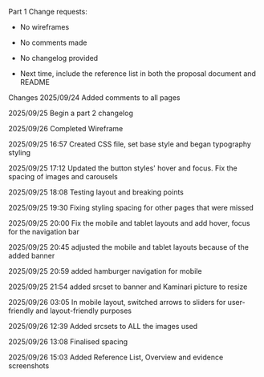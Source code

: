 Part 1 
Change requests:

- No wireframes

- No comments made

- No changelog provided

+ Next time, include the reference list in both the proposal document and README

Changes
2025/09/24 Added comments to all pages

2025/09/25 Begin a part 2 changelog

2025/09/26 Completed Wireframe





2025/09/25 16:57 Created CSS file, set base style and began typography styling

2025/09/25 17:12 Updated the button styles' hover and focus. Fix the spacing of images and carousels

2025/09/25 18:08 Testing layout and breaking points

2025/09/25 19:30 Fixing styling spacing for other pages that were missed

2025/09/25 20:00 Fix the mobile and tablet layouts and add hover, focus for the navigation bar

2025/09/25 20:45 adjusted the mobile and tablet layouts because of the added banner

2025/09/25 20:59 added hamburger navigation for mobile

2025/09/25 21:54 added srcset to banner and Kaminari picture to resize

2025/09/26 03:05 In mobile layout, switched arrows to sliders for user-friendly and layout-friendly purposes

2025/09/26 12:39 Added srcsets to ALL the images used

2025/09/26 13:08 Finalised spacing

2025/09/26 15:03 Added Reference List, Overview and evidence screenshots
